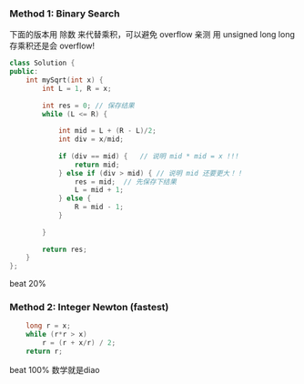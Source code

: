 ### Method 1: Binary Search

下面的版本用 除数 来代替乘积，可以避免 overflow
亲测 用 unsigned long long 存乘积还是会 overflow! 

```cpp
class Solution {
public:
    int mySqrt(int x) {
        int L = 1, R = x;
        
        int res = 0; // 保存结果
        while (L <= R) {
            
            int mid = L + (R - L)/2;
            int div = x/mid;
            
            if (div == mid) {   // 说明 mid * mid = x !!!
                return mid;
            } else if (div > mid) { // 说明 mid 还要更大！！
                res = mid;  // 先保存下结果
                L = mid + 1;
            } else {
                R = mid - 1;
            }
            
        }
        
        return res;
    }
};
```
beat 20%

### Method 2: Integer Newton (fastest)
```cpp
    long r = x;
    while (r*r > x)
        r = (r + x/r) / 2;
    return r;
```

beat 100%
数学就是diao